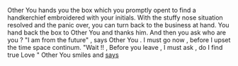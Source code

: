 Other You hands you the box which you promptly opent to find a handkerchief embroidered with your initials.  With the 
stuffy nose situation resolved and the panic over, you can turn back to the business at hand.
You hand back the box to Other You and thanks him. And then you ask who are you ?
"I am from the future" , says Other You . I must go now , before I upset the time space continum. 
"Wait !! , Before you leave , I must ask , do I find true Love "
Other You smiles and [says](True-Love/True-Love.md)
